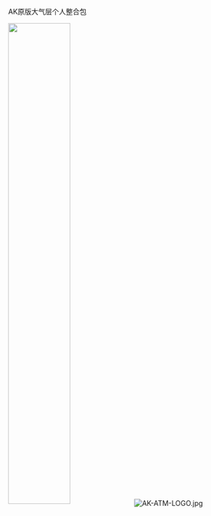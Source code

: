 AK原版大气层个人整合包

<img src="/AK478BB/AK-Atmosphere/blob/master/AK-ATM-LOGO.jpg" align="center" width="50%">


<img src="/AK478BB/AK-Atmosphere/blob/master/AK-ATM-LOGO.jpg?raw=true" alt="AK-ATM-LOGO.jpg">

